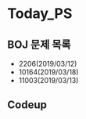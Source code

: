 # Today_PS

## BOJ 문제 목록
  - 2206(2019/03/12)
  - 10164(2019/03/18)
  - 11003(2019/03/13)
## Codeup
